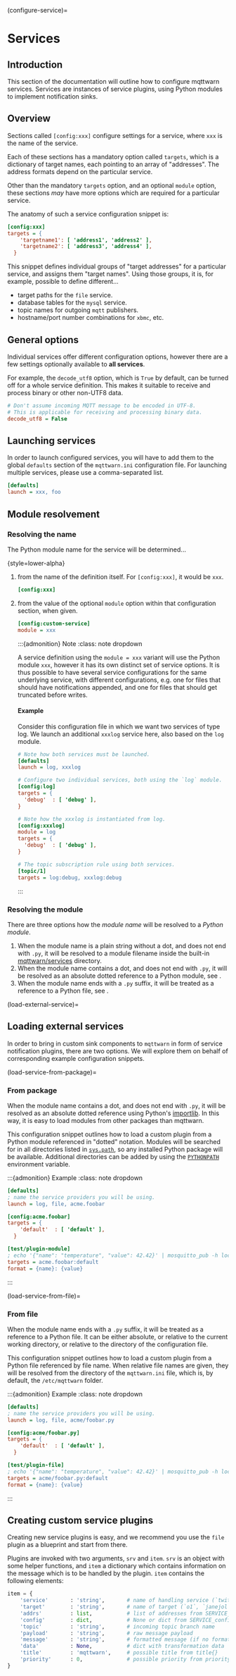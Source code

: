 (configure-service)=
# Services


## Introduction

This section of the documentation will outline how to configure mqttwarn
services. Services are instances of service plugins, using Python modules to
implement notification sinks.


## Overview

Sections called `[config:xxx]` configure settings for a service, where `xxx` is
the name of the service.

Each of these sections has a mandatory option called `targets`, which is a 
dictionary of target names, each pointing to an array of "addresses". The 
address formats depend on the particular service.

Other than the mandatory `targets` option, and an optional `module` option, these
sections _may_ have more options which are required for a particular service.

The anatomy of such a service configuration snippet is:
```ini
[config:xxx]
targets = {
    'targetname1': [ 'address1', 'address2' ],
    'targetname2': [ 'address3', 'address4' ],
  }
```

This snippet defines individual groups of "target addresses" for a particular 
service, and assigns them "target names". Using those groups, it is, for 
example, possible to define different...

- target paths for the `file` service.
- database tables for the `mysql` service.
- topic names for outgoing `mqtt` publishers.
- hostname/port number combinations for `xbmc`, etc.


## General options

Individual services offer different configuration options, however there are a
few settings optionally available to **all services**.

For example, the `decode_utf8` option, which is `True` by default, can be
turned off for a whole service definition. This makes it suitable to receive
and process binary or other non-UTF8 data.

```ini
# Don't assume incoming MQTT message to be encoded in UTF-8.
# This is applicable for receiving and processing binary data.
decode_utf8 = False
```


## Launching services

In order to launch configured services, you will have to add them to the global
`defaults` section of the `mqttwarn.ini` configuration file. For launching
multiple services, please use a comma-separated list.

```ini
[defaults]
launch = xxx, foo
```


## Module resolvement

### Resolving the name
The Python module name for the service will be determined...

{style=lower-alpha}
1. from the name of the definition itself. For `[config:xxx]`, it would be `xxx`. 
   ```ini
   [config:xxx]
   ```
2. from the value of the optional `module` option within that configuration
   section, when given.
   ```ini
   [config:custom-service]
   module = xxx
   ```

   :::{admonition} Note
   :class: note dropdown
   
   A service definition using the `module = xxx` variant will use the Python
   module `xxx`, however it has its own distinct set of service options. It is
   thus possible to have several service configurations for the same underlying
   service, with different configurations, e.g. one for files that should have
   notifications appended, and one for files that should get truncated before
   writes.
   
   #### Example
   
   Consider this configuration file in which we want two services of type log.
   We launch an additional `xxxlog` service here, also based on the `log` module.
   
   ```ini
   # Note how both services must be launched.
   [defaults]
   launch = log, xxxlog
   
   # Configure two individual services, both using the `log` module.
   [config:log]
   targets = {
     'debug'  : [ 'debug' ],
   }
   
   # Note how the xxxlog is instantiated from log.
   [config:xxxlog]
   module = log
   targets = {
     'debug'  : [ 'debug' ],
   }
   
   # The topic subscription rule using both services.
   [topic/1]
   targets = log:debug, xxxlog:debug
   ```
   :::


### Resolving the module
There are three options how the _module name_ will be resolved to a _Python module_.

1. When the module name is a plain string without a dot, and does not end with `.py`,
   it will be resolved to a module filename inside the built-in [mqttwarn/services] 
   directory.
2. When the module name contains a dot, and does not end with `.py`, it will be
   resolved as an absolute dotted reference to a Python module, see [](#load-service-from-package).
3. When the module name ends with a `.py` suffix, it will be treated as a 
   reference to a Python file, see [](#load-service-from-file).


(load-external-service)=
## Loading external services

In order to bring in custom sink components to `mqttwarn` in form of service
notification plugins, there are two options. We will explore them on behalf of
corresponding example configuration snippets.


(load-service-from-package)=
### From package

When the module name contains a dot, and does not end with `.py`, it will be
resolved as an absolute dotted reference using Python's [importlib](inv:python#library/importlib).
In this way, it is easy to load modules from other packages than mqttwarn.

This configuration snippet outlines how to load a custom plugin from a Python
module referenced in "dotted" notation. Modules will be searched for in all
directories listed in [`sys.path`], so any installed Python package will be
available. Additional directories can be added by using the [`PYTHONPATH`]
environment variable.

:::{admonition} Example
:class: note dropdown
```ini
[defaults]
; name the service providers you will be using.
launch = log, file, acme.foobar

[config:acme.foobar]
targets = {
    'default'  : [ 'default' ],
  }

[test/plugin-module]
; echo '{"name": "temperature", "value": 42.42}' | mosquitto_pub -h localhost -t test/plugin-module -l
targets = acme.foobar:default
format = {name}: {value}
```
:::


(load-service-from-file)=
### From file

When the module name ends with a `.py` suffix, it will be treated as a 
reference to a Python file. It can be either absolute, or relative to
the current working directory, or relative to the directory of the
configuration file.

This configuration snippet outlines how to load a custom plugin from a Python
file referenced by file name. When relative file names are given, they will be
resolved from the directory of the `mqttwarn.ini` file, which is, by default,
the `/etc/mqttwarn` folder.

:::{admonition} Example
:class: note dropdown
```ini
[defaults]
; name the service providers you will be using.
launch = log, file, acme/foobar.py

[config:acme/foobar.py]
targets = {
    'default'  : [ 'default' ],
  }

[test/plugin-file]
; echo '{"name": "temperature", "value": 42.42}' | mosquitto_pub -h localhost -t test/plugin-file -l
targets = acme/foobar.py:default
format = {name}: {value}
```
:::


## Creating custom service plugins

Creating new service plugins is easy, and we recommend you use the `file`
plugin as a blueprint and start from there.

Plugins are invoked with two arguments, `srv` and `item`. `srv` is an object
with some helper functions, and `item` a dictionary which contains information
on the message which is to be handled by the plugin. `item` contains the
following  elements:

```python
item = {
    'service'       : 'string',       # name of handling service (`twitter`, `file`, ..)
    'target'        : 'string',       # name of target (`o1`, `janejol`) in service
    'addrs'         : list,           # list of addresses from SERVICE_targets
    'config'        : dict,           # None or dict from SERVICE_config {}
    'topic'         : 'string',       # incoming topic branch name
    'payload'       : 'string',       # raw message payload
    'message'       : 'string',       # formatted message (if no format string then = payload)
    'data'          : None,           # dict with transformation data
    'title'         : 'mqttwarn',     # possible title from title{}
    'priority'      : 0,              # possible priority from priority{}
}
```


[mqttwarn/services]: https://github.com/jpmens/mqttwarn/tree/main/mqttwarn/services
[`PYTHONPATH`]: https://docs.python.org/3/using/cmdline.html#envvar-PYTHONPATH
[`sys.path`]: https://docs.python.org/3/library/sys.html#sys.path
